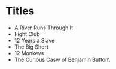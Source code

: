 # Titles

* A River Runs Through It
* Fight Club
* 12 Years a Slave
* The Big Short
* 12 Monkeys
* The Curious Casw of Benjamin Button\

